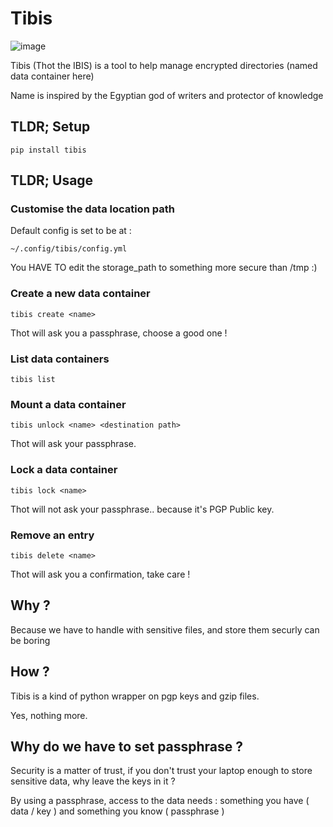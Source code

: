 # Tibis

![image](https://user-images.githubusercontent.com/5250807/166554591-47e85ac2-2f59-4e33-ba95-a76f2ea41818.png)


Tibis (Thot the IBIS) is a tool to help manage encrypted directories (named data container here) 

Name is inspired by the Egyptian god of writers and protector of knowledge 

## TLDR; Setup 

```
pip install tibis
```

## TLDR; Usage 

### Customise the data location path

Default config is set to be at : 
```
~/.config/tibis/config.yml
```
You HAVE TO edit the storage_path to something more secure than /tmp :) 

### Create a new data container
```
tibis create <name>
```
Thot will ask you a passphrase, choose a good one !

### List data containers
```
tibis list 
```

### Mount a data container 
```
tibis unlock <name> <destination path>
```
Thot will ask your passphrase.

### Lock a data container
```
tibis lock <name>
```
Thot will not ask your passphrase.. because it's PGP Public key.

### Remove an entry 
```
tibis delete <name>
```
Thot will ask you a confirmation, take care !
## Why ? 
Because we have to handle with sensitive files, and store them securly can be boring

## How ? 
Tibis is a kind of python wrapper on pgp keys and gzip files. 

Yes, nothing more. 

## Why do we have to set passphrase ? 
Security is a matter of trust, if you don't trust your laptop enough to store sensitive data, why leave the keys in it ?

By using a passphrase, access to the data needs : something you have ( data / key ) and something you know ( passphrase ) 
